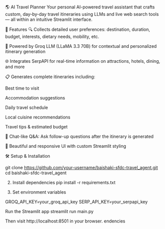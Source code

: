 🌎 AI Travel Planner
Your personal AI-powered travel assistant that crafts custom, day-by-day travel itineraries using LLMs and live web search tools — all within an intuitive Streamlit interface.


🚀 Features
🔍 Collects detailed user preferences: destination, duration, budget, interests, dietary needs, mobility, etc.

🧠 Powered by Groq LLM (LLaMA 3.3 70B) for contextual and personalized itinerary generation

🌐 Integrates SerpAPI for real-time information on attractions, hotels, dining, and more

📋 Generates complete itineraries including:

Best time to visit

Accommodation suggestions

Daily travel schedule

Local cuisine recommendations

Travel tips & estimated budget

🤖 Chat-like Q&A: Ask follow-up questions after the itinerary is generated

🧩 Beautiful and responsive UI with custom Streamlit styling

    
🛠️ Setup & Installation

git clone https://github.com/your-username/baishaki-sfdc-travel_agent.git
cd baishaki-sfdc-travel_agent


2. Install dependencies
pip install -r requirements.txt


3. Set environment variables

GROQ_API_KEY=your_groq_api_key
SERP_API_KEY=your_serpapi_key


Run the Streamlit app
streamlit run main.py

Then visit http://localhost:8501 in your browser.
endencies
